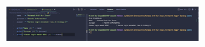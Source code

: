 ![GDSC_myGitIntro](https://raw.githubusercontent.com/ardinur03/Git-Introduction/main/Muhamad%20Ardi%20Nur%20Insan_Politeknik%20Negeri%20Bandung/Output-Program.png)
